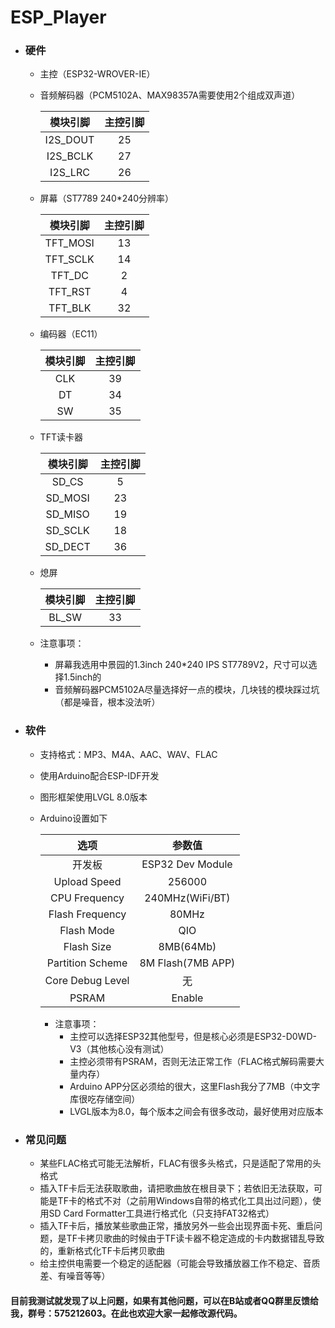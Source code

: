 # ESP_Player

* ### 硬件

  * 主控（ESP32-WROVER-IE）

  * 音频解码器（PCM5102A、MAX98357A需要使用2个组成双声道）

    | 模块引脚 | 主控引脚 |
    | :------: | :------: |
    | I2S_DOUT |    25    |
    | I2S_BCLK |    27    |
    | I2S_LRC  |    26    |

  * 屏幕（ST7789 240*240分辨率）

    | 模块引脚 | 主控引脚 |
    | :------: | :------: |
    | TFT_MOSI |    13    |
    | TFT_SCLK |    14    |
    |  TFT_DC  |    2     |
    | TFT_RST  |    4     |
    | TFT_BLK  |    32    |

  * 编码器（EC11）

    | 模块引脚 | 主控引脚 |
    | :------: | :------: |
    |   CLK    |    39    |
    |    DT    |    34    |
    |    SW    |    35    |

  * TFT读卡器

    | 模块引脚 | 主控引脚 |
    | :------: | :------: |
    |  SD_CS   |    5     |
    | SD_MOSI  |    23    |
    | SD_MISO  |    19    |
    | SD_SCLK  |    18    |
    | SD_DECT  |    36    |

  * 熄屏

    | 模块引脚 | 主控引脚 |
    | :------: | :------: |
    |  BL_SW   |    33    |

  * 注意事项：

    * 屏幕我选用中景园的1.3inch 240*240 IPS ST7789V2，尺寸可以选择1.5inch的
    * 音频解码器PCM5102A尽量选择好一点的模块，几块钱的模块踩过坑（都是噪音，根本没法听）

* ### 软件

  * 支持格式：MP3、M4A、AAC、WAV、FLAC

  * 使用Arduino配合ESP-IDF开发

  * 图形框架使用LVGL 8.0版本

  * Arduino设置如下

    |       选项       |      参数值       |
    | :--------------: | :---------------: |
    |      开发板      | ESP32 Dev Module  |
    |   Upload Speed   |      256000       |
    |  CPU Frequency   |  240MHz(WiFi/BT)  |
    | Flash Frequency  |       80MHz       |
    |    Flash Mode    |        QIO        |
    |    Flash Size    |     8MB(64Mb)     |
    | Partition Scheme | 8M Flash(7MB APP) |
    | Core Debug Level |        无         |
    |      PSRAM       |      Enable       |

    * 注意事项：
      * 主控可以选择ESP32其他型号，但是核心必须是ESP32-D0WD-V3（其他核心没有测试）
      * 主控必须带有PSRAM，否则无法正常工作（FLAC格式解码需要大量内存）
      * Arduino APP分区必须给的很大，这里Flash我分了7MB（中文字库很吃存储空间）
      * LVGL版本为8.0，每个版本之间会有很多改动，最好使用对应版本

* ### 常见问题

  * 某些FLAC格式可能无法解析，FLAC有很多头格式，只是适配了常用的头格式
  * 插入TF卡后无法获取歌曲，请把歌曲放在根目录下；若依旧无法获取，可能是TF卡的格式不对（之前用Windows自带的格式化工具出过问题），使用SD Card Formatter工具进行格式化（只支持FAT32格式）
  * 插入TF卡后，播放某些歌曲正常，播放另外一些会出现界面卡死、重启问题，是TF卡拷贝歌曲的时候由于TF读卡器不稳定造成的卡内数据错乱导致的，重新格式化TF卡后拷贝歌曲
  * 给主控供电需要一个稳定的适配器（可能会导致播放器工作不稳定、音质差、有噪音等等）



#### 目前我测试就发现了以上问题，如果有其他问题，可以在B站或者QQ群里反馈给我，群号：575212603。在此也欢迎大家一起修改源代码。

